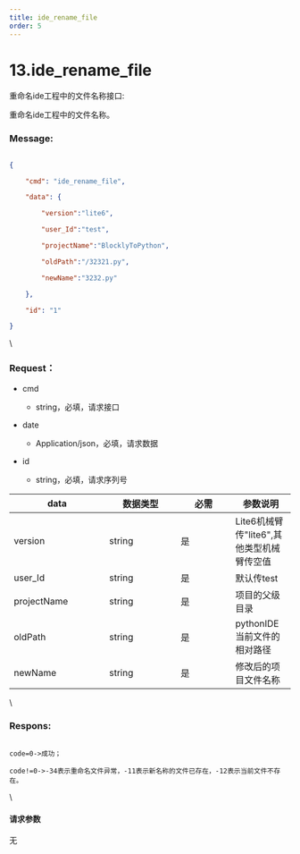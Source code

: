 ```yaml
---
title: ide_rename_file
order: 5
---
```

# 13.ide\_rename\_file



 



重命名ide工程中的文件名称接口:

重命名ide工程中的文件名称。



### Message:  



```json

{

    "cmd": "ide_rename_file",

    "data": {

        "version":"lite6",

        "user_Id":"test",

        "projectName":"BlocklyToPython",

        "oldPath":"/32321.py",

        "newName":"3232.py"

    },

    "id": "1"

}

```



\





### Request：    



* cmd

  * string，必填，请求接口

* date

  * Application/json，必填，请求数据

* id

  * string，必填，请求序列号



<table><thead><tr><th width="155">data</th><th width="112">数据类型</th><th width="82">必需</th><th>参数说明</th></tr></thead><tbody><tr><td>version</td><td>string</td><td>是</td><td>Lite6机械臂传"lite6",其他类型机械臂传空值</td></tr><tr><td>user_Id</td><td>string</td><td>是</td><td>默认传test</td></tr><tr><td>projectName</td><td>string</td><td>是</td><td>项目的父级目录</td></tr><tr><td>oldPath</td><td>string</td><td>是</td><td>pythonIDE当前文件的相对路径</td></tr><tr><td>newName</td><td>string</td><td>是</td><td>修改后的项目文件名称</td></tr></tbody></table>



\





### Respons:     



```

code=0->成功；

code!=0->-34表示重命名文件异常，-11表示新名称的文件已存在，-12表示当前文件不存在。

```



\





#### 请求参数



无
